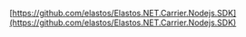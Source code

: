 
[https://github.com/elastos/Elastos.NET.Carrier.Nodejs.SDK](https://github.com/elastos/Elastos.NET.Carrier.Nodejs.SDK)
